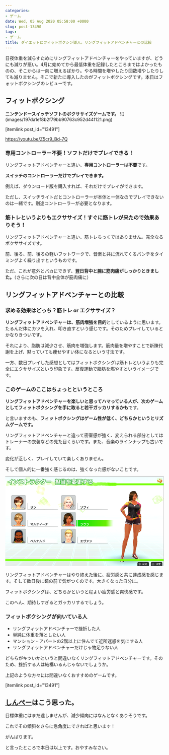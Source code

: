```yaml
---
categories:
- ゲーム
date: Wed, 05 Aug 2020 05:58:00 +0000
slug: post-13490
tags:
- ゲーム
title: ダイエットにフィットボクシン導入。リングフィットアドベンチャーとの比較
---
```


日夜体重を減らすためにリングフィットアドベンチャーをやっていますが、どうにも減りが悪い。4月に始めてから最低体重を記録したところまではよかったものの、そこからは一向に増えるばかり。やる時間を増やしたり回数増やしたりしても減りません。そこで新たに導入したのがフィットボクシングです。本日はフォットボクシングのレビューです。
<h2>フィットボクシング</h2>
<strong>ニンテンドースイッチソフトのボクササイズゲームです。</strong>
![](images/197da1ef8b2f79bb90763c952d44f121.png)

[itemlink post_id="13491"]

https://youtu.be/Z5cr9_Bd-7Q
<h3>専用コントローラー不要！ソフトだけでプレイできる！</h3>
リングフィットアドベンチャーと違い、<strong>専用コントローラーは不要</strong>です。

<strong>スイッチのコントローラーだけでプレイできます。</strong>

例えば、ダウンロード版を購入すれば、それだけでプレイができます。

ただし、<span class="hutoaka">スイッチライトだとコントローラーが本体と一体なのでプレイできないのは一緒です</span>。別途コントローラーが必要となります。
<h3>筋トレというよりもエクササイズ！すぐに筋トレが来たので効果ありそう！</h3>
リングフィットアドベンチャーと違い、筋トレちっくではありません。完全なるボクササイズです。

<span class="huto">前、後ろ、前、後ろの軽いフットワークで、音楽と共に流れてくるパンチをタイミングよく繰り出すというものです。</span>

ただ、これが意外とバカにできず、<strong>翌日背中と腕に筋肉痛がしっかりときました。</strong>（さらに次の日は背中全体が筋肉痛に）
<h2>リングフィットアドベンチャーとの比較</h2>
<h3>求める効果はどっち？筋トレ or エクササイズ？</h3>
<strong>リングフィットアドベンチャーは、筋肉増強を目的</strong>としているように思います。
たるんだ体にカツを入れ、叩き直すという感じです。そのためプレイしているとかなりきついです。

それにより、脂肪は減少させ、筋肉を増強します。<span class="hutoaka">筋肉量を増やすことで新陳代謝を上げ、黙っていても痩せやすい体になるという寸法です。</span>

一方、数日プレイした感想としては<span class="hutoaka">フィットボクシングは筋トレというよりも完全にエクササイズ</span>という印象です。反復運動で脂肪を燃やすというイメージです。
<h3>このゲームのここはちょっとというところ</h3>
<strong>リングフィットアドベンチャーを楽しいと思ってハマっている人が、次のゲームとしてフィットボクシングを手に取ると若干ガッカリするかも</strong>です。

と言いますのも、<strong>フィットボクシングはゲーム性が低く、どちらかというとリズムゲームです。</strong>

<span class="huto">リングフィットアドベンチャーと違って密室感が強く、変えられる部分としてはトレーナーの衣装などの見た目くらい</span>です。また、音楽のラインナップも古いです。

変化が乏しく、プレイしていて楽しくありません。

そして<span class="hutoaka">個人的に一番強く感じるのは、強くなった感がないこと</span>です。

![](images/9ac9209a7c7dcaa6054792063fdc6e0d.png)

リングフィットアドベンチャーはやり終えた後に、疲労感と共に達成感を感じます。そして数日後に鏡の前で気がつくのです。大きくなった自分に。

フィットボクシングは、どちらかというと程よい疲労感と爽快感です。

このへん、期待しすぎるとガッカリするでしょう。
<h3>フィットボクシングが向いている人</h3>
<div class="maruck">
<ul>
 	<li>リングフィットアドベンチャーで挫折した人</li>
 	<li>単純に体重を落としたい人</li>
 	<li>マンション・アパートの2階以上に住んでて近所迷惑を気にする人</li>
 	<li>リングフィットアドベンチャーだけじゃ物足りない人</li>
</ul>
</div>
どちらがキツいかというと間違いなくリングフィットアドベンチャーです。そのため、挫折する人は結構いるんじゃないでしょうか。

上記のような方々には<span class="hutoaka">間違いなくおすすめのゲームです。</span>

[itemlink post_id="13491"]
<h2><a href="https://twitter.com/s_s_p_y">しんぺー</a>はこう思った。</h2>
目標体重にはまだ達しませんが、減少傾向にはなんとなくありそうです。

これでその傾斜をさらに急角度にできればと思います！

がんばります。

と言ったところで本日は以上です。おやすみなさい。